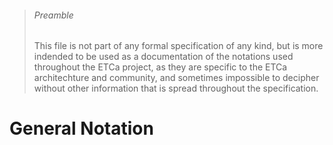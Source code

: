 > ###### Preamble
> This file is not part of any formal specification of any kind, but is more indended to be used
> as a documentation of the notations used throughout the ETCa project, as they are specific to 
> the ETCa architechture and community, and sometimes impossible to decipher without other information 
> that is spread throughout the specification.

# General Notation
